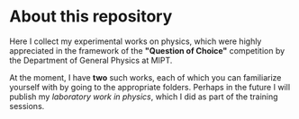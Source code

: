 # About this repository
Here I collect my experimental works on physics, which were highly appreciated in the framework of the **"Question of Choice"** competition by the Department of General Physics at MIPT.

At the moment, I have **two** such works, each of which you can familiarize yourself with by going to the appropriate folders.
Perhaps in the future I will publish my *laboratory work in physics*, which I did as part of the training sessions.